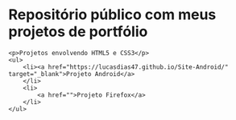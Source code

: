 
<html lang="pt-br">
<head>
    <meta charset="UTF-8">
    <meta name="viewport" content="width=device-width, initial-scale=1.0">
    <title>Projects</title>
</head>
<body>
    <h1>Repositório público com meus projetos de portfólio</h1>

    <p>Projetos envolvendo HTML5 e CSS3</p>
    <ul>
        <li><a href="https://lucasdias47.github.io/Site-Android/" target="_blank">Projeto Android</a>
        </li>
        <li>
            <a href="">Projeto Firefox</a>
        </li>
    </ul>
</body>
</html>
